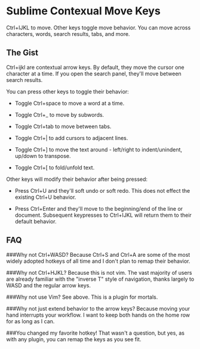 # Sublime Contexual Move Keys
Ctrl+IJKL to move. Other keys toggle move behavior. You can move across characters, words, search results, tabs, and more.

## The Gist
Ctrl+ijkl are contextual arrow keys. By default, they move the cursor one character at a time. If you open the search panel, they'll move between search results. 

You can press other keys to toggle their behavior:

 * Toggle Ctrl+space to move a word at a time.
	
 * Toggle Ctrl+_ to move by subwords.
	
 * Toggle Ctrl+tab to move between tabs. 
	
 * Toggle Ctrl+| to add cursors to adjacent lines.
	
 * Toggle Ctrl+] to move the text around - left/right to indent/unindent, up/down to transpose.
	
 * Toggle Ctrl+[ to fold/unfold text.
	
Other keys will modify their behavior after being pressed:
	
 * Press Ctrl+U and they'll soft undo or soft redo. This does not effect the existing Ctrl+U behavior.
	
 * Press Ctrl+Enter and they'll move to the beginning/end of the line or document. Subsequent keypresses to Ctrl+IJKL will return them to their default behavior.


## FAQ

###Why not Ctrl+WASD?
 Because Ctrl+S and Ctrl+A are some of the most widely adopted hotkeys of all time and I don't plan to remap their behavior.

###Why not Ctrl+HJKL?
 Because this is not vim. The vast majority of users are already familiar with the "inverse T" style of navigation, thanks largely to WASD and the regular arrow keys.
 
###Why not use Vim?
 See above. This is a plugin for mortals.
 
###Why not just extend behavior to the arrow keys?
 Because moving your hand interrupts your workflow. I want to keep both hands on the home row for as long as I can.
 
###You changed my favorite hotkey!
 That wasn't a question, but yes, as with any plugin, you can remap the keys as you see fit.
